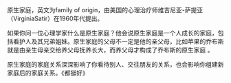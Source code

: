 
原生家庭，英文为family of origin，由美国的心理治疗师维吉尼亚-萨提亚（VirginiaSatir）在1960年代提出。

如果你问一位心理学家什么是原生家庭？他会说原生家庭是一个人成长的家庭，包括看护人及其兄弟姐妹。原生家庭的父母不一定是他的亲父母，比如苹果的乔布斯就是由亲生母亲交给养父母抚养长大，而养父母才构成了乔布斯的原生家庭 。

原生家庭的家庭关系深深影响了你看待别人、交往朋友的关系，也会影响你组建新家庭后的家庭关系。《都挺好》












<!--stackedit_data:
eyJoaXN0b3J5IjpbMjAxMDcwMTI1OSwxMzkxMzY0NDAyLDI4Nj
g5MTQyMywxMjY2MzE0MjkzLDIwMzU5MTM4MzYsLTExNTM2MTkw
MTUsMjAzNDExNzA5Miw5NjkyNjU4MDZdfQ==
-->